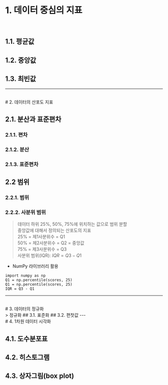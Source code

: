 # 1. 데이터 중심의 지표
<br/>

## 1.1. 평균값
## 1.2. 중앙값
## 1.3. 최빈값
---
<br/>
# 2. 데이터의 산포도 지표
<br/>

## 2.1. 분산과 표준편차
### 2.1.1. 편차
### 2.1.2. 분산
### 2.1.3. 표준편차
## 2.2 범위
### 2.2.1. 범위
### 2.2.2. 사분위 범위
> 데이터 하위 25%, 50%, 75%에 위치하는 값으로 범위 분할<br/>
> 중앙값에 대해서 정의되는 산포도의 지표<br/>
> 25% = 제1사분위수 = Q1<br/>
> 50% = 제2사분위수 = Q2 = 중앙값<br/>
> 75% = 제3사분위수 = Q3<br/>
> 사분위 범위(IQR): $IQR = Q3 - Q1$<br/>
- NumPy 라이브러리 활용
```
import numpy as np
Q1 = np.percentile(scores, 25)
Q1 = np.percentile(scores, 25)
IQR = Q3 - Q1
```
---
<br/>
# 3. 데이터의 정규화
<br/>
> 정규화 
## 3.1. 표준화
## 3.2. 편찻값
---
<br/>
# 4. 1차원 데이터 시각화
<br/>

## 4.1. 도수분포표
## 4.2. 히스토그램
## 4.3. 상자그림(box plot)
